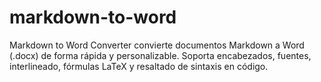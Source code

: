 # markdown-to-word
Markdown to Word Converter convierte documentos Markdown a Word (.docx) de forma rápida y personalizable. Soporta encabezados, fuentes, interlineado, fórmulas LaTeX y resaltado de sintaxis en código.
